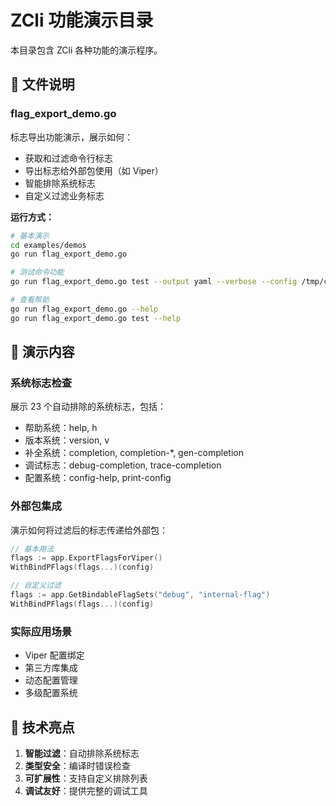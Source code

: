 # ZCli 功能演示目录

本目录包含 ZCli 各种功能的演示程序。

## 📁 文件说明

### flag_export_demo.go
标志导出功能演示，展示如何：
- 获取和过滤命令行标志
- 导出标志给外部包使用（如 Viper）
- 智能排除系统标志
- 自定义过滤业务标志

**运行方式：**
```bash
# 基本演示
cd examples/demos
go run flag_export_demo.go

# 测试命令功能
go run flag_export_demo.go test --output yaml --verbose --config /tmp/config

# 查看帮助
go run flag_export_demo.go --help
go run flag_export_demo.go test --help
```

## 🎯 演示内容

### 系统标志检查
展示 23 个自动排除的系统标志，包括：
- 帮助系统：help, h
- 版本系统：version, v
- 补全系统：completion, completion-*, gen-completion
- 调试标志：debug-completion, trace-completion
- 配置系统：config-help, print-config

### 外部包集成
演示如何将过滤后的标志传递给外部包：
```go
// 基本用法
flags := app.ExportFlagsForViper()
WithBindPFlags(flags...)(config)

// 自定义过滤
flags := app.GetBindableFlagSets("debug", "internal-flag")
WithBindPFlags(flags...)(config)
```

### 实际应用场景
- Viper 配置绑定
- 第三方库集成
- 动态配置管理
- 多级配置系统

## 🔧 技术亮点

1. **智能过滤**：自动排除系统标志
2. **类型安全**：编译时错误检查
3. **可扩展性**：支持自定义排除列表
4. **调试友好**：提供完整的调试工具 